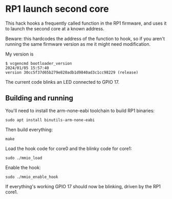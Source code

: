 # RP1 launch second core

This hack hooks a frequently called function in the RP1 firmware, and
uses it to launch the second core at a known address.

Beware: this hardcodes the address of the function to hook, so if you
aren't running the same firmware version as me it might need modification.

My version is

    $ vcgencmd bootloader_version
    2024/01/05 15:57:40
    version 30cc5f37d65b279e820adb1d9840ad3c1cc98229 (release)

The current code blinks an LED connected to GPIO 17.

## Building and running

You'll need to install the arm-none-eabi toolchain to build RP1 binaries:

    sudo apt install binutils-arm-none-eabi

Then build everything:

    make

Load the hook code for core0 and the blinky code for core1:

    sudo ./mmio_load

Enable the hook:

    sudo ./mmio_enable_hook

If everything's working GPIO 17 should now be blinking, driven by the RP1 core1.
